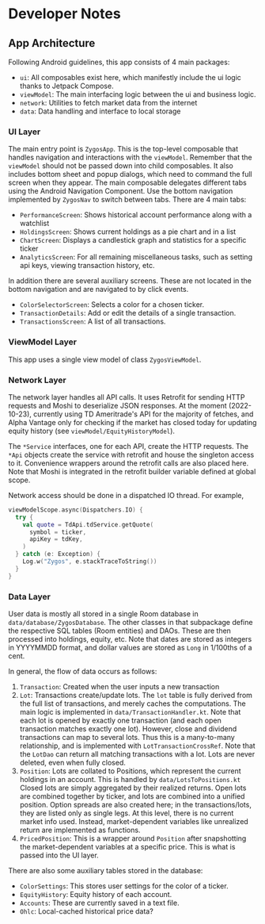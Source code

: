# Developer Notes

## App Architecture

Following Android guidelines, this app consists of 4 main packages:
* `ui`: All composables exist here, which manifestly include the ui logic thanks to Jetpack Compose.
* `viewModel`: The main interfacing logic between the ui and business logic.  
* `network`: Utilities to fetch market data from the internet
* `data`: Data handling and interface to local storage

### UI Layer

The main entry point is `ZygosApp`. This is the top-level composable that handles navigation and
interactions with the `viewModel`. Remember that the `viewModel` should not be passed down into 
child composables. It also includes bottom sheet and popup dialogs, which need to command the full
screen when they appear. The main composable delegates different tabs using the Android Navigation 
Component. Use the bottom navigation implemented by `ZygosNav` to switch between tabs. There are 4
main tabs:
* `PerformanceScreen`: Shows historical account performance along with a watchlist
* `HoldingsScreen`: Shows current holdings as a pie chart and in a list
* `ChartScreen`: Displays a candlestick graph and statistics for a specific ticker
* `AnalyticsScreen`: For all remaining miscellaneous tasks, such as setting api keys, viewing 
  transaction history, etc.

In addition there are several auxiliary screens. These are not located in the bottom navigation and
are navigated to by click events.
* `ColorSelectorScreen`: Selects a color for a chosen ticker. 
* `TransactionDetails`: Add or edit the details of a single transaction.
* `TransactionsScreen`: A list of all transactions.


### ViewModel Layer

This app uses a single view model of class `ZygosViewModel`.



### Network Layer

The network layer handles all API calls. It uses Retrofit for sending HTTP requests and Moshi to
deserialize JSON responses. At the moment (2022-10-23), currently using TD Ameritrade's API for the
majority of fetches, and Alpha Vantage only for checking if the market has closed today for updating
equity history (see `viewModel/EquityHistoryModel`). 

The `*Service` interfaces, one for each API, create the HTTP requests. The `*Api` objects create
the service with retrofit and house the singleton access to it. Convenience wrappers around the
retrofit calls are also placed here. Note that Moshi is integrated in the retrofit builder variable defined
at global scope. 

Network access should be done in a dispatched IO thread. For example,
```kotlin
viewModelScope.async(Dispatchers.IO) {
  try {
    val quote = TdApi.tdService.getQuote(
      symbol = ticker,
      apiKey = tdKey,
    )
  } catch (e: Exception) {
    Log.w("Zygos", e.stackTraceToString())
  }
}
```

### Data Layer

User data is mostly all stored in a single Room database in `data/database/ZygosDatabase`. The other
classes in that subpackage define the respective SQL tables (Room entities) and DAOs. These are then
processed into holdings, equity, etc. Note that dates are stored as integers in YYYYMMDD format, and dollar values are stored as `Long` in 1/100ths of a cent.

In general, the flow of data occurs as follows:
1. `Transaction`: Created when the user inputs a new transaction
2. `Lot`: Transactions create/update lots. The `lot` table is fully derived from the full list of transactions, and merely caches the computations. The main logic is implemented in `data/TransactionHandler.kt`. Note that each lot is opened by exactly one transaction (and each open transaction matches exactly one lot). However, close and dividend transactions can map to several lots. Thus this is a many-to-many relationship, and is implemented with `LotTransactionCrossRef`. Note that the `LotDao` can return all matching transactions with a lot. Lots are never deleted, even when fully closed.
3. `Position`: Lots are collated to Positions, which represent the current holdings in an account. This is handled by `data/LotsToPositions.kt` Closed lots are simply aggregated by their realized returns. Open lots are combined together by ticker, and lots are combined into a unified position. Option spreads are also created here; in the transactions/lots, they are listed only as single legs. At this level, there is no current market info used. Instead, market-dependent variables like unrealized return are implemented as functions.
4. `PricedPosition`: This is a wrapper around `Position` after snapshotting the market-dependent variables at a specific price. This is what is passed into the UI layer. 

There are also some auxiliary tables stored in the database:
- `ColorSettings`: This stores user settings for the color of a ticker.
- `EquityHistory`: Equity history of each account.
- `Accounts`: These are currently saved in a text file.
- `Ohlc`: Local-cached historical price data?